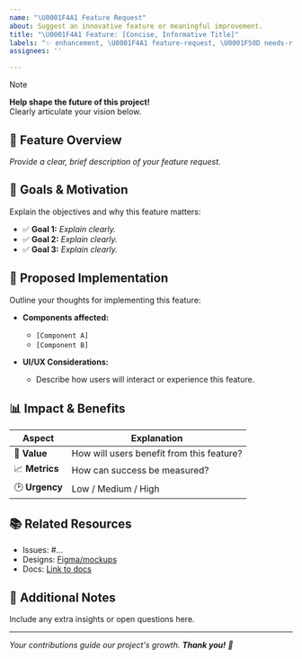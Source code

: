 ```yaml
---
name: "\U0001F4A1 Feature Request"
about: Suggest an innovative feature or meaningful improvement.
title: "\U0001F4A1 Feature: [Concise, Informative Title]"
labels: "✨ enhancement, \U0001F4A1 feature-request, \U0001F50D needs-review"
assignees: ''

---
```


> [!NOTE]
> **Help shape the future of this project!**  
> Clearly articulate your vision below.

## 🚩 **Feature Overview**

_Provide a clear, brief description of your feature request._

## 🎯 **Goals & Motivation**

Explain the objectives and why this feature matters:

- ✅ **Goal 1:** _Explain clearly._
- ✅ **Goal 2:** _Explain clearly._
- ✅ **Goal 3:** _Explain clearly._

## 🧩 **Proposed Implementation**

Outline your thoughts for implementing this feature:

- **Components affected:**
  - `[Component A]`
  - `[Component B]`

- **UI/UX Considerations:**
  - Describe how users will interact or experience this feature.

## 📊 **Impact & Benefits**

| Aspect        | Explanation                                |
|---------------|--------------------------------------------|
| 🚀 **Value**  | How will users benefit from this feature?  |
| 📈 **Metrics**| How can success be measured?               |
| 🕑 **Urgency**| Low / Medium / High                        |

## 📚 **Related Resources**

- Issues: #...
- Designs: [Figma/mockups](url)
- Docs: [Link to docs](url)

## 💬 **Additional Notes**

Include any extra insights or open questions here.

---

_Your contributions guide our project's growth. **Thank you!** 🎉_
